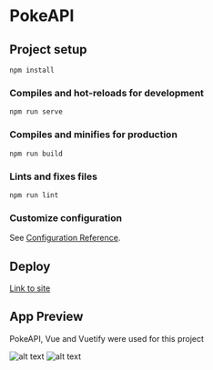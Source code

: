 # PokeAPI

## Project setup
```
npm install
```

### Compiles and hot-reloads for development
```
npm run serve
```

### Compiles and minifies for production
```
npm run build
```

### Lints and fixes files
```
npm run lint
```

### Customize configuration
See [Configuration Reference](https://cli.vuejs.org/config/).

## Deploy

[Link to site](https://fervent-bohr-b2ad67.netlify.app/)

## App Preview

PokeAPI, Vue and Vuetify were used for this project

![alt text](https://github.com/selorcav/pokecard/blob/master/app-preview.png)
![alt text](https://github.com/selorcav/pokecard/blob/master/web-showcase.jpg)